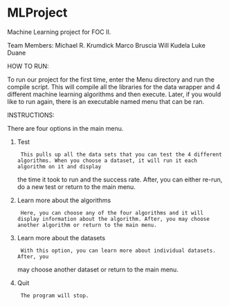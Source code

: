 MLProject
==============
Machine Learning project for FOC II.

Team Members:
Michael R. Krumdick
Marco Bruscia
Will Kudela
Luke Duane


HOW TO RUN:

To run our project for the first time, enter the Menu directory and run the 
compile script. This will compile all the libraries for the data wrapper and 4 
different machine learning algorithms and then execute. Later, if you would like 
to run again, there is an executable named menu that can be ran. 

INSTRUCTIONS:

There are four options in the main menu.

1) Test
	
        This pulls up all the data sets that you can test the 4 different algorithms. When you choose a dataset, it will run it each algorithm on it and display 
	the time it took to run and the success rate. After, you can either re-run, do a new test or return to the main menu.
	
2) Learn more about the algorithms
	
        Here, you can choose any of the four algorithms and it will display information about the algorithm. After, you may choose another algorithm or return to the main menu.
	
3) Learn more about the datasets
	
        With this option, you can learn more about individual datasets. After, you 
	may choose another dataset or return to the main menu.
	
4) Quit
	
        The program will stop.


